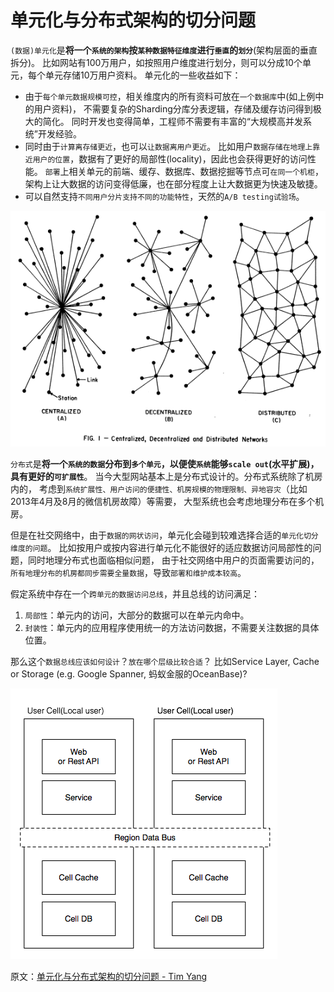 
# 单元化与分布式架构的切分问题

`(数据)单元化`是**将一个`系统的架构`按`某种数据特征维度`进行`垂直`的`划分`**(架构层面的垂直拆分)。
比如网站有100万用户，如按照用户维度进行划分，则可以分成10个单元，每个单元存储10万用户资料。
单元化的一些收益如下：
* 由于`每个单元数据规模可控`，相关维度内的所有资料可放在`一个数据库`中(如上例中的用户资料)，
不需要复杂的Sharding分库分表逻辑，存储及缓存访问得到极大的简化。
同时开发也变得简单，工程师不需要有丰富的“大规模高并发系统”开发经验。
* 同时由于`计算离存储更近`，也可以`让数据离用户更近`。
比如用户`数据存储在地理上靠近用户的位置`，数据有了更好的局部性(locality)，因此也会获得更好的访问性能。
`部署`上相关单元的前端、缓存、数据库、数据挖掘等节点可`在同一个机柜`，架构上让大数据的访问变得低廉，也在部分程度上让大数据更为快速及敏捷。
* 可以自然支持`不同用户分片支持不同的功能特性`，天然的`A/B testing试验场`。

![Fig. 1 - Centralized, Decentralized and Distributed Networks](./images/networks.gif)

`分布式`是**将一个`系统的数据`分布到`多个单元`，以便使`系统`能够`scale out`(水平扩展)，具有更好的`可扩展性`**。
当今大型网站基本上是分布式设计的。分布式系统除了机房内的，
考虑到`系统扩展性、用户访问的便捷性、机房规模的物理限制、异地容灾`（比如2013年4月及8月的微信机房故障）等需要，
大型系统也会考虑地理分布在多个机房。

但是在社交网络中，由于`数据的网状访问`，单元化会碰到较难选择合适的`单元化切分维度的问题`。
比如按用户或按内容进行单元化不能很好的适应数据访问局部性的问题，同时地理分布式也面临相似问题，
由于社交网络中用户的页面需要访问的，`所有地理分布的机房都同步需要全量数据`，导致`部署和维护成本较高`。

假定系统中存在一个`跨单元的数据访问总线`，并且总线的访问满足：
1. `局部性`：单元内的访问，大部分的数据可以在单元内命中。
2. `封装性`：单元内的应用程序使用统一的方法访问数据，不需要关注数据的具体位置。

那么这个`数据总线应该如何设计`？`放在哪个层级比较合适`？
比如Service Layer, Cache or Storage (e.g. Google Spanner, 蚂蚁金服的OceanBase)?

![Cell Data Bus](./images/cell-data-bus.png)


原文：[单元化与分布式架构的切分问题 - Tim Yang](https://timyang.net/architecture/cell-distributed-system/)

